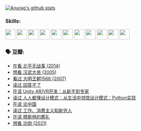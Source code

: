 
[![Anurag's github stats](https://github-readme-stats.vercel.app/api?username=w940853815)](https://github.com/anuraghazra/github-readme-stats)

### Skills:

<code><img height="32" src="https://cdn.jsdelivr.net/npm/simple-icons@v5/icons/python.svg"></code>
<code><img height="32" src="https://cdn.jsdelivr.net/npm/simple-icons@v5/icons/javascript.svg"></code>
<code><img height="32" src="https://cdn.jsdelivr.net/npm/simple-icons@v5/icons/django.svg"></code>
<code><img height="32" src="https://cdn.jsdelivr.net/npm/simple-icons@v5/icons/flask.svg"></code>
<code><img height="32" src="https://cdn.jsdelivr.net/npm/simple-icons@v5/icons/vuetify.svg"></code>
<code><img height="32" src="https://cdn.jsdelivr.net/npm/simple-icons@v5/icons/git.svg"></code>
<code><img height="32" src="https://cdn.jsdelivr.net/npm/simple-icons@v5/icons/docker.svg"></code>
<code><img height="32" src="https://cdn.jsdelivr.net/npm/simple-icons@v5/icons/postgresql.svg"></code>
<code><img height="32" src="https://cdn.jsdelivr.net/npm/simple-icons@v5/icons/elasticsearch.svg"></code>
<code><img height="32" src="https://cdn.jsdelivr.net/npm/simple-icons@v5/icons/macos.svg"></code>
<code><img height="32" src="https://cdn.jsdelivr.net/npm/simple-icons@v5/icons/linux.svg"></code>

### 🗣 豆瓣:

<!-- DOUBAN-ACTIVITIES:START -->
- [在看 北平无战事‎ (2014)](https://www.douban.com/people/136069238/status/3821449886/?_i=49067472)
- [想看 汉武大帝‎ (2005)](https://www.douban.com/people/136069238/status/3821405621/?_i=49067472)
- [看过 大明王朝1566‎ (2007)](https://www.douban.com/people/136069238/status/3821396719/?_i=49067472)
- [读过 回答不了](https://www.douban.com/people/136069238/status/3812155932/?_i=49067472)
- [在读 Unity AR/VR开发：从新手到专家](https://www.douban.com/people/136069238/status/3810864648/?_i=49067472)
- [读过 人人都懂设计模式：从生活中领悟设计模式：Python实现](https://www.douban.com/people/136069238/status/3806334005/?_i=49067472)
- [在读 论中国](https://www.douban.com/people/136069238/status/3805671678/?_i=49067472)
- [读过 工作、消费主义和新穷人](https://www.douban.com/people/136069238/status/3803834644/?_i=49067472)
- [在读 穆斯林的葬礼](https://www.douban.com/people/136069238/status/3802824932/?_i=49067472)
- [想看 功勋‎ (2021)](https://www.douban.com/people/136069238/status/3802127044/?_i=49067472)
<!-- DOUBAN-ACTIVITIES:END -->
<!--
**w940853815/w940853815** is a ✨ _special_ ✨ repository because its `README.md` (this file) appears on your GitHub profile.

Here are some ideas to get you started:

- 🔭 I’m currently working on ...
- 🌱 I’m currently learning ...
- 👯 I’m looking to collaborate on ...
- 🤔 I’m looking for help with ...
- 💬 Ask me about ...
- 📫 How to reach me: ...
- 😄 Pronouns: ...
- ⚡ Fun fact: ...
-->
